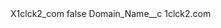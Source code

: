 <?xml version="1.0" encoding="UTF-8"?>
<CustomMetadata xmlns="http://soap.sforce.com/2006/04/metadata" xmlns:xsi="http://www.w3.org/2001/XMLSchema-instance" xmlns:xsd="http://www.w3.org/2001/XMLSchema">
    <label>X1clck2_com</label>
    <protected>false</protected>
    <values>
        <field>Domain_Name__c</field>
        <value xsi:type="xsd:string">1clck2.com</value>
    </values>
</CustomMetadata>
